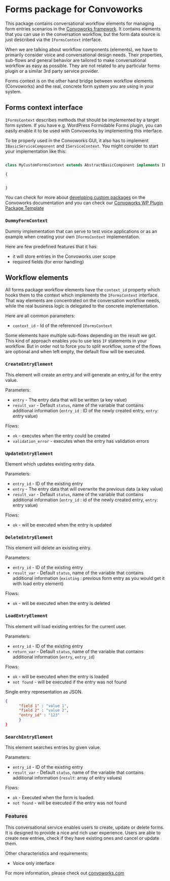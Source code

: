 # Forms package for Convoworks


This package contains conversational workflow elements for managing form entries scenarios in the [Convoworks framework](https://github.com/zef-dev/convoworks-core). It contains elements that you can use in the conversation workflow, but the form data source is just described via the `IFormsContext` interface.

When we are talking about workflow components (elements), we have to primarily consider voice and conversational design needs. Their properties, sub-flows and general behavior are tailored to make conversational workflow as easy as possible. They are not related to any particular forms plugin or a similar 3rd party service provider.

Forms context is on the other hand bridge between workflow elements (Convoworks) and the real, concrete form system you are using in your system.

## Forms context interface

`IFormsContext` describes methods that should be implemented by a target form system. If you have e.g. WordPress Formidable Forms plugin, you can easily enable it to be used with Convoworks by implementing this interface.

To be properly used in the Convoworks GUI, it also has to implement `IBasicServiceComponent` and `IServiceContext`. You might consider to start your implementation like this:

```php

class MyCustomFormsContext extends AbstractBasicComponent implements IFormsContext, IServiceContext

{


}

```

You can check for more about [developing custom packages](https://convoworks.com/docs/developers/develop-custom-packages/) on the Convoworks documentation and you can check our [Convoworks WP Plugin Package Template](https://github.com/zef-dev/convoworks-wp-plugin-package-template)


### `DummyFormContext`

Dummy implementation that can serve to test voice applications or as an example when creating your own `IFormsContext` implementation.

Here are few predefined features that it has:

* it will store entries in the Convoworks user scope
* required fields (for error handling)


## Workflow elements

All forms package workflow elements have the `context_id` property which hooks them to the context which implements the `IFormsContext` interface. That way elements are concentrated on the conversation workflow needs, while the real business logic is delegated to the concrete implementation.

Here are all common parameters:

* `context_id` - Id of the referenced `IFormsContext`

[//]: # (* `result_var` - svi imaju &#40;podaci drukciji kod elementa&#41;)

Some elements have multiple sub-flows depending on the result we got. This kind of approach enables you to use less `IF` statements in your workflow. But in order not to force you to split workflow, some of the flows are optional and when left empty, the default flow will be executed.


### `CreateEntryElement`

This element will create an entry and will generate an entry_id for the entry value.

Parameters:

* `entry` - The entry data that will be written (a key value)
* `result_var` - Default `status`, name of the variable that contains additional information (`entry_id` : ID of the newly created entry, `entry`: entry value)

Flows:

* `ok` - executes when the entry could be created
* `validation_error` - executes when the entry has validation errors


### `UpdateEntryElement`

Element which updates existing entry data.

Parameters:

* `entry_id` - ID of the existing entry
* `entry` - The entry data that will overwrite the previous data (a key value)
* `result_var` - Default `status`, name of the variable that contains additional information (`entry_id` : id of the newly created entry, `entry`: entry value)

Flows:
* `ok` - will be executed when the entry is updated


### `DeleteEntryElement`

This element will delete an existing entry.

Parameters:

* `entry_id` - ID of the existing entry
* `result_var` - Default `status`, name of the variable that contains additional information (`existing` : previous form entry as you would get it with load entry element)

Flows:
* `ok` - will be executed when the entry is deleted


### `LoadEntryElement`

This element will load existing entries for the current user.

Parameters:

* `entry_id` - ID of the existing entry
* `return_var` - Default `status`, name of the variable that contains additional information (`entry`, `entry_id`)

Flows:
* `ok` - will be executed when the entry is loaded
* `not found` - will be executed if the entry was not found

Single entry representation as JSON.

```json
{
      "field 1" : "value 1",
      "field 2" : "value 2",
      "entry_id" : "123"
      }
}
```


### `SearchEntryElement`

This element searches entries by given value.

Parameters:

* `entry_id` - ID of the existing entry
* `result_var` - Default `status`, name of the variable that contains additional information (`result`: array of entry values)

Flows:
* `ok` - Executed when the form is loaded.
* `not found` - will be executed if the entry was not found


### Features

This conversational service enables users to create, update or delete forms. It is designed to provide a nice and rich user experience.
Users are able to create new entries, check if they have existing ones and cancel or update them.

Other characteristics and requirements:

* Voice only interface

[//]: # (* It will require from user to enable access to profile data in Alexa app &#40;name, email&#41;)



[//]: # (### Initial setup)

[//]: # ()
[//]: # (If you just installed Convoworks WP, you might want to check the [Connect to Amazon and create your first Alexa skill]&#40;https://youtu.be/7lx5_ZqazvA&#41; from our [Convoworks basics]&#40;https://youtube.com/playlist?list=PL9eUOVS2fICHc7FF48opQyOWUDVvNoNFD&#41; video tutorial series.)

[//]: # ()
[//]: # (Open Convoworks WP services view and click on the "Create new" button.)

[//]: # (Enter your service name, select the "My Booking" template and press the "Submit" button.)

[//]: # ()
[//]: # (Now navigate to the service "Configuration" view and select "amazon alexa" configuration button. In the "Amazon Alexa Skill Permissions" section check the "Full Name" and the "Customer Email Address" checkboxes. Press "Save configuration" and your service will be propagated to Alexa Console.)

[//]: # ()
[//]: # (You might also change `APP_NAME` in the "Variables'' view. If you plan to use some other appointment context, you should change `APPOINTMENTS` to the appropriate id.)

[//]: # ()
[//]: # (Go to the Alexa app &#40;or web app https://alexa.amazon.com&#41;, click on "Your Skills", select the "Dev skills" tab, find your new skill and enable it.)

[//]: # ()
[//]: # (Your Booking skill now can be tested on your Alexa enabled devices.)

[//]: # ()
[//]: # ()
[//]: # (---)

For more information, please check out [convoworks.com](https://convoworks.com)
